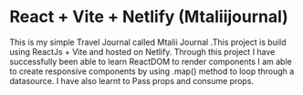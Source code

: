 # React + Vite + Netlify (Mtaliijournal)

This is my simple Travel Journal called Mtalii Journal .This project is build using ReactJs + Vite and hosted on Netlify.
Through this project I have successfully been able to learn ReactDOM to render components I am able to create responsive components by using .map() method to loop through a datasource.
I have also learnt to Pass props and consume props.
